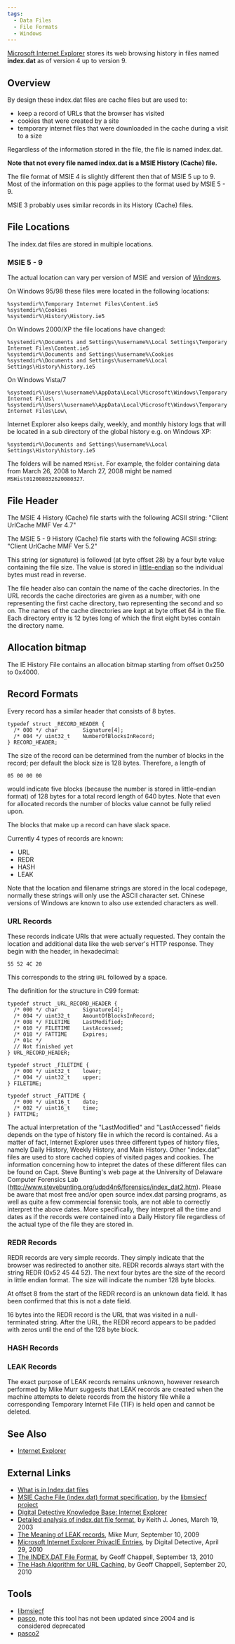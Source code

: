 ```yaml
---
tags:
  - Data Files
  - File Formats
  - Windows
---
```

[Microsoft Internet Explorer](internet_explorer.md) stores its web browsing
history in files named **index.dat** as of version 4 up to version 9.

## Overview

By design these index.dat files are cache files but are used to:

- keep a record of URLs that the browser has visited
- cookies that were created by a site
- temporary internet files that were downloaded in the cache during a
  visit to a size

Regardless of the information stored in the file, the file is named
index.dat.

**Note that not every file named index.dat is a MSIE History (Cache)
file.**

The file format of MSIE 4 is slightly different then that of MSIE 5 up
to 9. Most of the information on this page applies to the format used by
MSIE 5 - 9.

MSIE 3 probably uses similar records in its History (Cache) files.

## File Locations

The index.dat files are stored in multiple locations.

### MSIE 5 - 9

The actual location can vary per version of MSIE and version of
[Windows](windows.md).

On Windows 95/98 these files were located in the following locations:

    %systemdir%\Temporary Internet Files\Content.ie5
    %systemdir%\Cookies
    %systemdir%\History\History.ie5

On Windows 2000/XP the file locations have changed:

    %systemdir%\Documents and Settings\%username%\Local Settings\Temporary Internet Files\Content.ie5
    %systemdir%\Documents and Settings\%username%\Cookies
    %systemdir%\Documents and Settings\%username%\Local Settings\History\history.ie5

On Windows Vista/7

    %systemdir%\Users\%username%\AppData\Local\Microsoft\Windows\Temporary Internet Files\
    %systemdir%\Users\%username%\AppData\Local\Microsoft\Windows\Temporary Internet Files\Low\

Internet Explorer also keeps daily, weekly, and monthly history logs
that will be located in a sub directory of the global history e.g. on
Windows XP:

    %systemdir%\Documents and Settings\%username%\Local Settings\History\history.ie5

The folders will be named
`MSHist`<two-digit number><starting four-digit year><starting two-digit month><starting two-digit day><ending four-digit year><ending two-digit month><ending two-digit day>.
For example, the folder containing data from March 26, 2008 to March 27,
2008 might be named `MSHist012008032620080327`.

## File Header

The MSIE 4 History (Cache) file starts with the following ACSII string:
"Client UrlCache MMF Ver 4.7"

The MSIE 5 - 9 History (Cache) file starts with the following ACSII
string: "Client UrlCache MMF Ver 5.2"

This string (or signature) is followed (at byte offset 28) by a four
byte value containing the file size. The value is stored in
[little-endian](endianness.md) so the individual bytes must read
in reverse.

The file header also can contain the name of the cache directories. In
the URL records the cache directories are given as a number, with one
representing the first cache directory, two representing the second and
so on. The names of the cache directories are kept at byte offset 64 in
the file. Each directory entry is 12 bytes long of which the first eight
bytes contain the directory name.

## Allocation bitmap

The IE History File contains an allocation bitmap starting from offset
0x250 to 0x4000.

## Record Formats

Every record has a similar header that consists of 8 bytes.

    typedef struct _RECORD_HEADER {
      /* 000 */ char        Signature[4];
      /* 004 */ uint32_t    NumberOfBlocksInRecord;
    } RECORD_HEADER;

The size of the record can be determined from the number of blocks in
the record; per default the block size is 128 bytes. Therefore, a length
of

    05 00 00 00

would indicate five blocks (because the number is stored in
little-endian format) of 128 bytes for a total record length of 640
bytes. Note that even for allocated records the number of blocks value
cannot be fully relied upon.

The blocks that make up a record can have slack space.

Currently 4 types of records are known:

* URL
* REDR
* HASH
* LEAK

Note that the location and filename strings are stored in the local
codepage, normally these strings will only use the ASCII character set.
Chinese versions of Windows are known to also use extended characters as
well.

### URL Records

These records indicate URIs that were actually requested. They contain
the location and additional data like the web server's HTTP response.
They begin with the header, in hexadecimal:

    55 52 4C 20

This corresponds to the string `URL` followed by a space.

The definition for the structure in C99 format:

    typedef struct _URL_RECORD_HEADER {
      /* 000 */ char        Signature[4];
      /* 004 */ uint32_t    AmountOfBlocksInRecord;
      /* 008 */ FILETIME    LastModified;
      /* 010 */ FILETIME    LastAccessed;
      /* 018 */ FATTIME     Expires;
      /* 01c */
      // Not finished yet
    } URL_RECORD_HEADER;

    typedef struct _FILETIME {
      /* 000 */ uint32_t    lower;
      /* 004 */ uint32_t    upper;
    } FILETIME;

    typedef struct _FATTIME {
      /* 000 */ uint16_t    date;
      /* 002 */ uint16_t    time;
    } FATTIME;

The actual interpretation of the "LastModified" and "LastAccessed"
fields depends on the type of history file in which the record is
contained. As a matter of fact, Internet Explorer uses three different
types of history files, namely Daily History, Weekly History, and Main
History. Other "index.dat" files are used to store cached copies of
visited pages and cookies. The information concerning how to intepret
the dates of these different files can be found on Capt. Steve Bunting's
web page at the University of Delaware Computer Forensics Lab
(http://www.stevebunting.org/udpd4n6/forensics/index_dat2.htm). Please
be aware that most free and/or open source index.dat parsing programs,
as well as quite a few commercial forensic tools, are not able to
correctly interpret the above dates. More specifically, they interpret
all the time and dates as if the records were contained into a Daily
History file regardless of the actual type of the file they are stored
in.

### REDR Records

REDR records are very simple records. They simply indicate that the
browser was redirected to another site. REDR records always start with
the string REDR (0x52 45 44 52). The next four bytes are the size of the
record in little endian format. The size will indicate the number 128
byte blocks.

At offset 8 from the start of the REDR record is an unknown data field.
It has been confirmed that this is not a date field.

16 bytes into the REDR record is the URL that was visited in a
null-terminated string. After the URL, the REDR record appears to be
padded with zeros until the end of the 128 byte block.

### HASH Records

### LEAK Records

The exact purpose of LEAK records remains unknown, however research
performed by Mike Murr suggests that LEAK records are created when the
machine attempts to delete records from the history file while a
corresponding Temporary Internet File (TIF) is held open and cannot be
deleted.

## See Also

* [Internet Explorer](internet_explorer.md)

## External Links

* [What is in Index.dat files](http://www.milincorporated.com/a3_index.dat.html)
* [MSIE Cache File (index.dat) format specification](https://github.com/libyal/libmsiecf/blob/main/documentation/MSIE%20Cache%20File%20(index.dat)%20format.asciidoc),
  by the [libmsiecf project](libmsiecf.md)
* [Digital Detective Knowledge Base: Internet Explorer](https://kb.digital-detective.net/display/BF/Internet+Explorer)
* [Detailed analysis of index.dat file format](http://web.archive.org/web/20090824054415/http://www.foundstone.com/us/pdf/wp_index_dat.pdf),
  by Keith J. Jones, March 19, 2003
* [The Meaning of LEAK records](https://forensicblog.org/the-meaning-of-leak-records/),
  Mike Murr, September 10, 2009
* [Microsoft Internet Explorer PrivacIE Entries](https://www.digital-detective.net/microsoft-internet-explorer-privacie-entries/),
  by Digital Detective, April 29, 2010
* [The INDEX.DAT File Format](https://www.geoffchappell.com/studies/windows/ie/wininet/api/urlcache/indexdat.htm?tx=20,78,83,84,88,89),
  by Geoff Chappell, September 13, 2010
* [The Hash Algorithm for URL Caching](https://www.geoffchappell.com/studies/windows/ie/wininet/api/urlcache/hashkey.htm?tx=20,78,83,84,88),
  by Geoff Chappell, September 20, 2010

## Tools

* [libmsiecf](libmsiecf.md)
* [pasco](https://sourceforge.net/projects/odessa/), note this tool has
  not been updated since 2004 and is considered deprecated
* [pasco2](https://sourceforge.net/projects/pasco2/)
